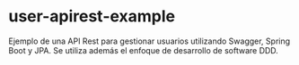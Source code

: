 # user-apirest-example
Ejemplo de una API Rest para gestionar usuarios utilizando Swagger, Spring Boot y JPA. Se utiliza además el enfoque de desarrollo de software DDD. 
